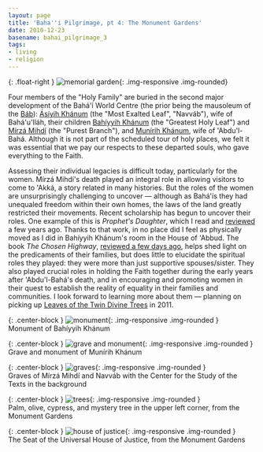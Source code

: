 ```yaml
---
layout: page
title: 'Baha''i Pilgrimage, pt 4: The Monument Gardens'
date: 2010-12-23
basename: bahai_pilgrimage_3
tags:
- living
- religion
---
```


{: .float-right }
![memorial garden](http://lh6.ggpht.com/_mZAPo8ePwc4/TRLG2C8LpyI/AAAAAAAAArE/No21om-L3Lg/s400/IMG_2422.JPG){: .img-responsive .img-rounded}

Four members of the "Holy Family" are buried in the second major development of
the Bah&aacute;'&iacute; World Centre (the prior being the mausoleum of the <a
href="http://en.wikipedia.org/wiki/B%C3%A1b">B&aacute;b</a>): <a
href="http://en.wikipedia.org/wiki/%C3%81s%C3%ADyih_Kh%C3%A1num">&Aacute;s&iacute;yih
Kh&aacute;num</a> (the "Most Exalted Leaf", "Navv&aacute;b"), wife of
Bah&aacute;'u'll&aacute;h, their children <a
href="http://en.wikipedia.org/wiki/Bahiyyih_Kh%C3%A1num">Bah&iacute;yyih
Kh&aacute;num</a> (the "Greatest Holy Leaf") and <a
href="http://en.wikipedia.org/wiki/M%C3%ADrz%C3%A1_Mihd%C3%AD">M&iacute;rz&aacute;
Mihd&iacute;</a> (the "Purest Branch"), and <a
href="http://en.wikipedia.org/wiki/Mun%C3%ADrih_Kh%C3%A1num">Mun&iacute;rih
Kh&aacute;num</a>, wife of 'Abdu'l-Bah&aacute;. Although it is not part of the
scheduled tour of holy places, we felt it was essential that we pay our respects
to these departed souls, who gave everything to the Faith.

<!--more-->

Assessing their individual legacies is difficult today, particularly for the
women. M&iacute;rz&aacute; Mihd&iacute;'s death played an integral role in
allowing visitors to come to 'Akk&aacute;, a story related in many histories.
But the roles of the women are unsurprisingly challenging to uncover &mdash;
although as Bah&aacute;'&iacute;s they had unequaled freedom within their own
homes, the laws of the land greatly restricted their movements. Recent
scholarship has begun to uncover their roles. One example of this is _Prophet's
Daughter_, which I read and <a
href="http://www.safnet.com/writing/archives/000264.html">reviewed</a> a few
years ago. Thanks to that work, in no place did I feel as physically moved as I
did in Bah&iacute;yyih Kh&aacute;num's room in the House of 'Abbud. The book
_The Chosen Highway_, <a
href="http://www.safnet.com/writing/archives/000423.html">reviewed a few days
ago</a>, helps shed light on the predicaments of their families, but does little
to elucidate the spiritual roles they played: they were more than just
supportive spouses/sister. They also played crucial roles in holding the Faith
together during the early years after 'Abdu'l-Bah&aacute;'s death, and in
encouraging and promoting women in their quest to establish the reality of
equality in their families and communities. I look forward to learning more
about them &mdash; planning on picking up <a
href="http://www.amazon.com/Leaves-Divine-Trees-Baharieh-Rouhani/dp/0853985332">Leaves
of the Twin Divine Trees</a> in 2011.

{: .center-block }
![monument](http://lh5.ggpht.com/_mZAPo8ePwc4/TRLGQuTM_-I/AAAAAAAAAq8/vB3zaFvwOEU/s400/IMG_2423.JPG){: .img-responsive .img-rounded }<br>
Monument of Bah&iacute;yyih Kh&aacute;num

{: .center-block }
![grave and monument](http://lh3.ggpht.com/_mZAPo8ePwc4/TRLGa6N5FiI/AAAAAAAAArA/m9EQvxMTICQ/s400/IMG_2425.JPG){: .img-responsive .img-rounded }<br>
Grave and monument of Mun&iacute;rih Kh&aacute;num

{: .center-block }
![graves](http://lh5.ggpht.com/_mZAPo8ePwc4/TRLHA9yr-pI/AAAAAAAAArI/yKPGZr8x9Io/s400/IMG_2428.JPG){: .img-responsive .img-rounded }<br>
Graves of M&iacute;rz&aacute; Mihd&iacute; and Navv&aacute;b with the Center for the Study of the Texts in the background

{: .center-block }
![trees](http://lh5.ggpht.com/_mZAPo8ePwc4/TRLHPnWgqvI/AAAAAAAAArM/gdWOujluwW4/s400/IMG_2432.JPG){: .img-responsive .img-rounded }<br>
Palm, olive, cypress, and mystery tree in the upper left corner, from the Monument Gardens

{: .center-block }
![house of justice](http://lh3.ggpht.com/_mZAPo8ePwc4/TRQQkDLyTlI/AAAAAAAAArk/WA-PyW8_UGE/s400/IMG_2427.JPG){: .img-responsive .img-rounded }<br>
The Seat of the Universal House of Justice, from the Monument Gardens
